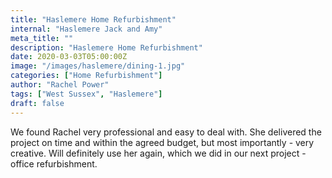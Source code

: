 ```yaml
---
title: "Haslemere Home Refurbishment"
internal: "Haslemere Jack and Amy"
meta_title: ""
description: "Haslemere Home Refurbishment"
date: 2020-03-03T05:00:00Z
image: "/images/haslemere/dining-1.jpg"
categories: ["Home Refurbishment"]
author: "Rachel Power"
tags: ["West Sussex", "Haslemere"]
draft: false
---
```



<Testimonial>
We found Rachel very professional and easy to deal with.   She delivered the project on time and within the agreed budget, but most importantly - very creative.   Will definitely use her again, which we did in our next project - office refurbishment.
</Testimonial>